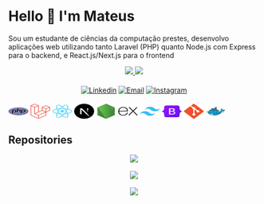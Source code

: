 <h1>Hello 👋 I'm Mateus</h1>

<div>
<p>
Sou um estudante de ciências da computação prestes, desenvolvo aplicações web utilizando tanto Laravel (PHP) quanto Node.js com Express para o backend, e React.js/Next.js para o frontend
</p>
</div>

<div align="center">
  <a href="https://github.com/mateusaraujo1">
  <img height="150em" src="https://github-readme-stats.vercel.app/api?username=mateusaraujo1&show_icons=true&theme=blue-green&include_all_commits=true&count_private=true"/>
  <img height="130em" src="https://github-readme-stats.vercel.app/api/top-langs/?username=mateusaraujo1&layout=compact&langs_count=7&theme=blue-green"/>
</div>

####

<div align="center">
  <a href = "https://www.linkedin.com/in/mateusaraujo1" target="_blank" rel="external"><img src="https://img.shields.io/badge/LinkedIn-0077B5?style=for-the-badge&logo=linkedin&logoColor=white" alt="Linkedin"></a>
  <a href = "mailto:f.mateusaraujo20@gmail.com" target="_blank" rel="external"><img src="https://img.shields.io/badge/-Gmail-%23333?style=for-the-badge&logo=gmail&logoColor=white" alt="Email"></a>
  <a href="https://www.instagram.com/f.mateus100h/" target="_blank" rel="external"><img src="https://img.shields.io/badge/-Instagram-%23E4405F?style=for-the-badge&logo=instagram&logoColor=white" alt="Instagram"></a>
  </div>
  
####
  
<div style="display: inline_block">
  <img align="center" alt="PHP" height="30" width="40" src="https://raw.githubusercontent.com/devicons/devicon/master/icons/php/php-original.svg">
  <img align="center" alt="Laravel" height="30" width="40" src="https://raw.githubusercontent.com/devicons/devicon/master/icons/laravel/laravel-original.svg">
  <img align="center" alt="Laravel" height="30" width="40" src="https://raw.githubusercontent.com/devicons/devicon/master/icons/react/react-original.svg">
  <img align="center" alt="Laravel" height="30" width="40" src="https://raw.githubusercontent.com/devicons/devicon/master/icons/nextjs/nextjs-original.svg">
  <img align="center" alt="Laravel" height="30" width="40" src="https://raw.githubusercontent.com/devicons/devicon/master/icons/nodejs/nodejs-original.svg">
  <img align="center" alt="Laravel" height="30" width="40" src="https://raw.githubusercontent.com/devicons/devicon/master/icons/express/express-original.svg">
  <img align="center" alt="Bootstrap" height="30" width="40" src="https://raw.githubusercontent.com/devicons/devicon/master/icons/tailwindcss/tailwindcss-original.svg">
  <img align="center" alt="Bootstrap" height="30" width="40" src="https://raw.githubusercontent.com/devicons/devicon/master/icons/bootstrap/bootstrap-original.svg">
  <img align="center" alt="Git" height="30" width="40" src="https://raw.githubusercontent.com/devicons/devicon/master/icons/git/git-original.svg">
  <img align="center" alt="Git" height="30" width="40" src="https://raw.githubusercontent.com/devicons/devicon/master/icons/docker/docker-original.svg">
  <!-- <img align="center" alt="HTML" height="30" width="40" src="https://raw.githubusercontent.com/devicons/devicon/master/icons/html5/html5-original.svg">
  <img align="center" alt="CSS" height="30" width="40" src="https://raw.githubusercontent.com/devicons/devicon/master/icons/css3/css3-original.svg">
  <img align="center" alt="JS" height="30" width="40" src="https://raw.githubusercontent.com/devicons/devicon/master/icons/javascript/javascript-original.svg"> -->
</div>

<h2>Repositories</h2>

<p align="center">
  <a href="https://github.com/mateusaraujo1/ecommerce" target="_blank">
  <img width="450em" src="https://github-readme-stats.vercel.app/api/pin/?username=mateusaraujo1&repo=ecommerce&hide_border=true&theme=blue-green"/></a></p>

<p align="center">
  <a href="https://github.com/mateusaraujo1/app-pfm" target="_blank">
  <img width="450em" src="https://github-readme-stats.vercel.app/api/pin/?username=mateusaraujo1&repo=app-pfm&hide_border=true&theme=blue-green"/></a></p>
  
<p align="center">
  <a href="https://github.com/mateusaraujo1/hdc-events" target="_blank">
  <img width="450em" src="https://github-readme-stats.vercel.app/api/pin/?username=mateusaraujo1&repo=hdc-events&hide_border=true&theme=blue-green"/></a></p>

  


